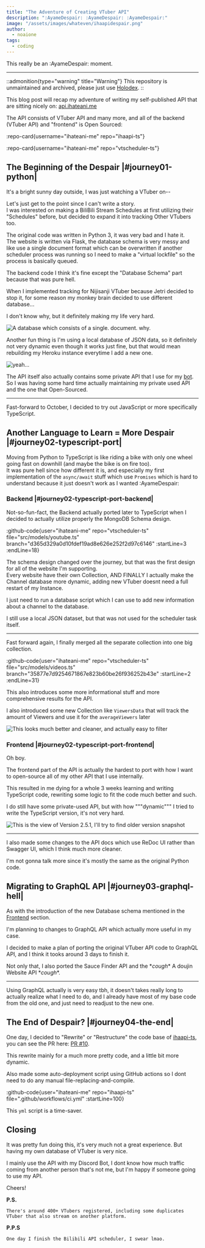 ```yaml
---
title: "The Adventure of Creating VTuber API"
description: ":AyameDespair: :AyameDespair: :AyameDespair:"
image: "/assets/images/whateven/ihaapidespair.png"
author:
  - noaione
tags:
  - coding
---
```


This really be an :AyameDespair: moment.

<!--more-->

---

::admonition{type="warning" title="Warning"}
This repository is unmaintained and archived, please just use [Holodex](https://holodex.net).
::

This blog post will recap my adventure of writing my self-published API that are sitting nicely on: [api.ihateani.me](https://api.ihateani.me)

The API consists of VTuber API and many more, and all of the backend (VTuber API) and "frontend" is Open Sourced:

:repo-card{username="ihateani-me" repo="ihaapi-ts"}

:repo-card{username="ihateani-me" repo="vtscheduler-ts"}

## The Beginning of the Despair |#journey01-python|

It's a bright sunny day outside, I was just watching a VTuber on--

Let's just get to the point since I can't write a story.<br />
I was interested on making a BiliBili Stream Schedules at first utilizing their "Schedules" before, but decided to expand it into tracking Other VTubers too.

The original code was written in Python 3, it was very bad and I hate it.<br />
The website is written via Flask, the database schema is very messy and like use a single document format which can be overwritten if another scheduler process was running so I need to make a "virtual lockfile" so the process is basically queued.

The backend code I think it's fine except the "Database Schema" part because that was pure hell.

When I implemented tracking for Nijisanji VTuber because Jetri decided to stop it, for some reason my monkey brain decided to use different database...

I don't know why, but it definitely making my life very hard.

![A database which consists of a single. document. why.](/assets/images/whateven/01_mdbnijihell.png)

Another fun thing is I'm using a local database of JSON data, so it definitely not very dynamic even though it works just fine, but that would mean rebuilding my Heroku instance everytime I add a new one.

![yeah...](/assets/images/whateven/02_vtbdataset.png)

The API itself also actually contains some private API that I use for my [bot](/posts/naotimes).<br />
So I was having some hard time actually maintaining my private used API and the one that Open-Sourced.

---

Fast-forward to October, I decided to try out JavaScript or more specifically TypeScript.<br />

## Another Language to Learn = More Despair |#journey02-typescript-port|

Moving from Python to TypeScript is like riding a bike with only one wheel going fast on downhill (and maybe the bike is on fire too).<br />
It was pure hell since how different it is, and especially my first implementation of the `async/await` stuff which use `Promises` which is hard to understand because it just doesn't work as I wanted :AyameDespair:

### Backend |#journey02-typescript-port-backend|

Not-so-fun-fact, the Backend actually ported later to TypeScript when I decided to actually utilize properly the MongoDB Schema design.

:github-code{user="ihateani-me" repo="vtscheduler-ts" file="src/models/youtube.ts" branch="d365d329a0d10fdef19ad8e626e252f2d97c6146" :startLine=3 :endLine=18}

The schema design changed over the journey, but that was the first design for all of the website I'm supporting.<br />
Every website have their own Collection, AND FINALLY I actually make the Channel database more dynamic, adding new VTuber doesnt need a full restart of my Instance.

I just need to run a database script which I can use to add new information about a channel to the database.

I still use a local JSON dataset, but that was not used for the scheduler task itself.

---

Fast forward again, I finally merged all the separate collection into one big collection.

:github-code{user="ihateani-me" repo="vtscheduler-ts" file="src/models/videos.ts" branch="35877e7d9254671867e823b60be26f936252b43e" :startLine=2 :endLine=31}

This also introduces some more informational stuff and more comprehensive results for the API.

I also introduced some new Collection like `ViewersData` that will track the amount of Viewers and use it for the `averageViewers` later

![This looks much better and cleaner, and actually easy to filter](/assets/images/whateven/03_db_that_looks_clean_enough_lmao.png)

### Frontend |#journey02-typescript-port-frontend|

Oh boy.

The frontend part of the API is actually the hardest to port with how I want to open-source all of my other API that I use internally.

This resulted in me dying for a whole 3 weeks learning and writing TypeScript code, rewriting some logic to fit the code much better and such.

I do still have some private-used API, but with how """dynamic""" I tried to write the TypeScript version, it's not very hard.

![This is the view of Version 2.5.1, I'll try to find older version snapshot](/assets/images/whateven/04_ihaapiv251.png)

---

I also made some changes to the API docs which use ReDoc UI rather than Swagger UI, which I think much more cleaner.

I'm not gonna talk more since it's mostly the same as the original Python code.

## Migrating to GraphQL API |#journey03-graphql-hell|

As with the introduction of the new Database schema mentioned in the [Frontend](#journey02-typescript-port-frontend) section.

I'm planning to changes to GraphQL API which actually more useful in my case.

I decided to make a plan of porting the original VTuber API code to GraphQL API, and I think it tooks around 3 days to finish it.

Not only that, I also ported the Sauce Finder API and the \*_cough_\* A doujin Website API \*_cough_\*.

---

Using GraphQL actually is very easy tbh, it doesn't takes really long to actually realize what I need to do, and I already have most of my base code from the old one, and just need to readjust to the new one.

## The End of Despair? |#journey04-the-end|

One day, I decided to "Rewrite" or "Restructure" the code base of [ihaapi-ts](https://github.com/ihateani-me/ihaapi-ts), you can see the PR here: [PR #10](https://github.com/ihateani-me/ihaapi-ts/pull/10).

This rewrite mainly for a much more pretty code, and a little bit more dynamic.

Also made some auto-deployment script using GitHub actions so I dont need to do any manual file-replacing-and-compile.

:github-code{user="ihateani-me" repo="ihaapi-ts" file=".github/workflows/ci.yml" :startLine=100}

This `yml` script is a time-saver.

## Closing

It was pretty fun doing this, it's very much not a great experience. But having my own database of VTuber is very nice.

I mainly use the API with my Discord Bot, I dont know how much traffic coming from another person that's not me, but I'm happy if someone going to use my API.

Cheers!

**P.S.**<br />

```
There's around 400+ VTubers registered, including some duplicates VTuber that also stream on another platform.
```

**P.P.S**<br />

```
One day I finish the Bilibili API scheduler, I swear lmao.
```

